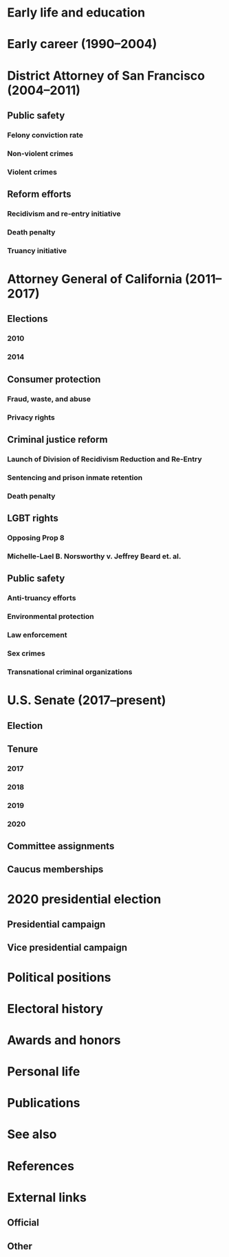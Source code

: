 # 
# Early life and education
# Early career (1990–2004)
# District Attorney of San Francisco (2004–2011)
## Public safety
### Felony conviction rate
### Non-violent crimes
### Violent crimes
## Reform efforts
### Recidivism and re-entry initiative
### Death penalty
### Truancy initiative
# Attorney General of California (2011–2017)
## Elections
### 2010
### 2014
## Consumer protection
### Fraud, waste, and abuse
### Privacy rights
## Criminal justice reform
### Launch of Division of Recidivism Reduction and Re-Entry
### Sentencing and prison inmate retention
### Death penalty
## LGBT rights
### Opposing Prop 8
### Michelle-Lael B. Norsworthy v. Jeffrey Beard et. al.
## Public safety
### Anti-truancy efforts
### Environmental protection
### Law enforcement
### Sex crimes
### Transnational criminal organizations
# U.S. Senate (2017–present)
## Election
## Tenure
### 2017
### 2018
### 2019
### 2020
## Committee assignments
## Caucus memberships
# 2020 presidential election
## Presidential campaign
## Vice presidential campaign
# Political positions
# Electoral history
# Awards and honors
# Personal life
# Publications
# See also
# References
# External links
## Official
## Other